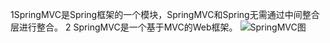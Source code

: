 
1SpringMVC是Spring框架的一个模块，SpringMVC和Spring无需通过中间整合层进行整合。
2 SpringMVC是一个基于MVC的Web框架。
![SpringMVC图](https://upload-images.jianshu.io/upload_images/6010417-bf2df874b7ac3263.png?imageMogr2/auto-orient/strip%7CimageView2/2/w/1240)